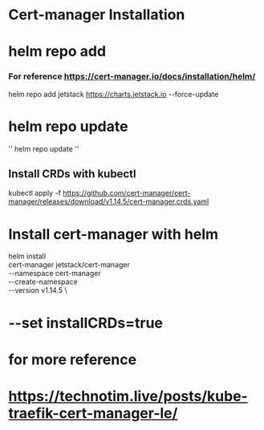 Cert-manager Installation
===
# helm repo add
### For reference https://cert-manager.io/docs/installation/helm/
helm repo add jetstack https://charts.jetstack.io --force-update

# helm repo update
'' helm repo update ''

## Install CRDs with kubectl 
kubectl apply -f https://github.com/cert-manager/cert-manager/releases/download/v1.14.5/cert-manager.crds.yaml

# Install cert-manager with helm 
helm install \
  cert-manager jetstack/cert-manager \
  --namespace cert-manager \
  --create-namespace \
  --version v1.14.5 \
  # --set installCRDs=true

# for more reference 
# https://technotim.live/posts/kube-traefik-cert-manager-le/




